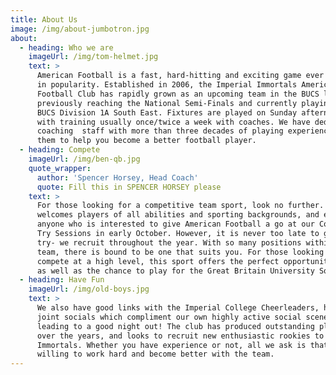 ```yaml
---
title: About Us
image: /img/about-jumbotron.jpg
about:
  - heading: Who we are
    imageUrl: /img/tom-helmet.jpg
    text: >
      American Football is a fast, hard-hitting and exciting game ever growing
      in popularity. Established in 2006, the Imperial Immortals American
      Football Club has rapidly grown as an upcoming team in the BUCS league,
      previously reaching the National Semi-Finals and currently playing in the
      BUCS Division 1A South East. Fixtures are played on Sunday afternoons,
      with training usually once/twice a week with coaches. We have dedicated
      coaching  staff with more than three decades of playing experience between
      them to help you become a better football player.
  - heading: Compete
    imageUrl: /img/ben-qb.jpg
    quote_wrapper:
      author: 'Spencer Horsey, Head Coach'
      quote: Fill this in SPENCER HORSEY please
    text: >
      For those looking for a competitive team sport, look no further.  The club
      welcomes players of all abilities and sporting backgrounds, and encourage
      anyone who is interested to give American Football a go at our Come and
      Try Sessions in early October. However, it is never too late to give it a
      try- we recruit throughout the year. With so many positions within the
      team, there is bound to be one that suits you. For those looking to
      compete at a high level, this sport offers the perfect opportunity in BUCS
      as well as the chance to play for the Great Britain University Squad!
  - heading: Have Fun
    imageUrl: /img/old-boys.jpg
    text: >
      We also have good links with the Imperial College Cheerleaders, having
      joint socials which compliment our own highly active social scene, always
      leading to a good night out! The club has produced outstanding players
      over the years, and looks to recruit new enthusiastic rookies to become
      Immortals. Whether you have experience or not, all we ask is that you are
      willing to work hard and become better with the team.
---
```


